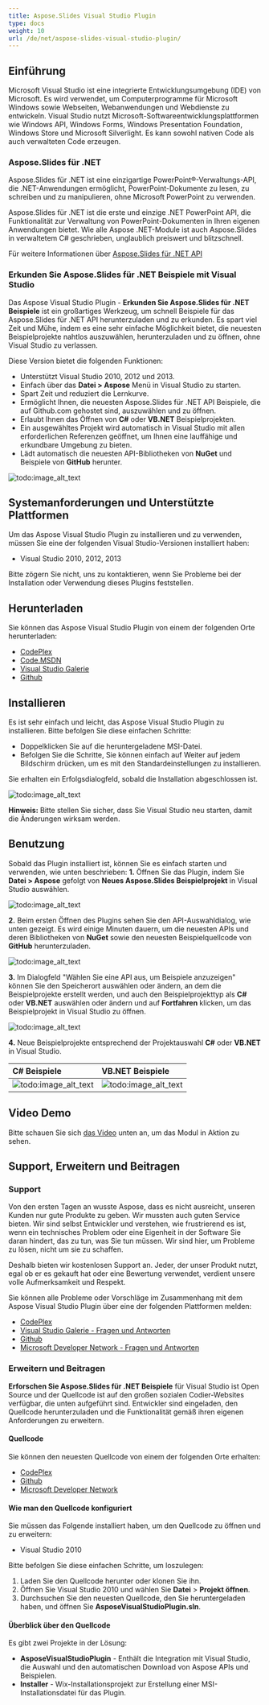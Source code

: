 ```yaml
---
title: Aspose.Slides Visual Studio Plugin
type: docs
weight: 10
url: /de/net/aspose-slides-visual-studio-plugin/
---
```


## **Einführung**
Microsoft Visual Studio ist eine integrierte Entwicklungsumgebung (IDE) von Microsoft. Es wird verwendet, um Computerprogramme für Microsoft Windows sowie Webseiten, Webanwendungen und Webdienste zu entwickeln. Visual Studio nutzt Microsoft-Softwareentwicklungsplattformen wie Windows API, Windows Forms, Windows Presentation Foundation, Windows Store und Microsoft Silverlight. Es kann sowohl nativen Code als auch verwalteten Code erzeugen.
### **Aspose.Slides für .NET**
Aspose.Slides für .NET ist eine einzigartige PowerPoint®-Verwaltungs-API, die .NET-Anwendungen ermöglicht, PowerPoint-Dokumente zu lesen, zu schreiben und zu manipulieren, ohne Microsoft PowerPoint zu verwenden.

Aspose.Slides für .NET ist die erste und einzige .NET PowerPoint API, die Funktionalität zur Verwaltung von PowerPoint-Dokumenten in Ihren eigenen Anwendungen bietet. Wie alle Aspose .NET-Module ist auch Aspose.Slides in verwaltetem C# geschrieben, unglaublich preiswert und blitzschnell.

Für weitere Informationen über [Aspose.Slides für .NET API](http://www.aspose.com/.net/powerpoint-component.aspx)
### **Erkunden Sie Aspose.Slides für .NET Beispiele mit Visual Studio**
Das Aspose Visual Studio Plugin - **Erkunden Sie Aspose.Slides für .NET Beispiele** ist ein großartiges Werkzeug, um schnell Beispiele für das Aspose.Slides für .NET API herunterzuladen und zu erkunden. Es spart viel Zeit und Mühe, indem es eine sehr einfache Möglichkeit bietet, die neuesten Beispielprojekte nahtlos auszuwählen, herunterzuladen und zu öffnen, ohne Visual Studio zu verlassen.

Diese Version bietet die folgenden Funktionen:

- Unterstützt Visual Studio 2010, 2012 und 2013.
- Einfach über das **Datei > Aspose** Menü in Visual Studio zu starten.
- Spart Zeit und reduziert die Lernkurve.
- Ermöglicht Ihnen, die neuesten Aspose.Slides für .NET API Beispiele, die auf Github.com gehostet sind, auszuwählen und zu öffnen.
- Erlaubt Ihnen das Öffnen von **C#** oder **VB.NET** Beispielprojekten.
- Ein ausgewähltes Projekt wird automatisch in Visual Studio mit allen erforderlichen Referenzen geöffnet, um Ihnen eine lauffähige und erkundbare Umgebung zu bieten.
- Lädt automatisch die neuesten API-Bibliotheken von **NuGet** und Beispiele von **GitHub** herunter.

![todo:image_alt_text](aspose-slides-visual-studio-plugin_1)
## **Systemanforderungen und Unterstützte Plattformen**
Um das Aspose Visual Studio Plugin zu installieren und zu verwenden, müssen Sie eine der folgenden Visual Studio-Versionen installiert haben:

- Visual Studio 2010, 2012, 2013

Bitte zögern Sie nicht, uns zu kontaktieren, wenn Sie Probleme bei der Installation oder Verwendung dieses Plugins feststellen.
## **Herunterladen**
Sie können das Aspose Visual Studio Plugin von einem der folgenden Orte herunterladen:

- [CodePlex ](https://asposeSlidesvs.codeplex.com/releases)
- [Code.MSDN ](https://code.msdn.microsoft.com/Explore-AsposeSlides-for-NET-58ac45ed)
- [Visual Studio Galerie ](https://visualstudiogallery.msdn.microsoft.com/b45659c0-9414-4ede-aed2-acc0c27a6b15)
- [Github ](https://github.com/aspose-slides/Aspose.Slides-for-.NET/releases/tag/untagged-ab3cb4109f5bc061a98c)
## **Installieren**
Es ist sehr einfach und leicht, das Aspose Visual Studio Plugin zu installieren. Bitte befolgen Sie diese einfachen Schritte:

- Doppelklicken Sie auf die heruntergeladene MSI-Datei.
- Befolgen Sie die Schritte, Sie können einfach auf Weiter auf jedem Bildschirm drücken, um es mit den Standardeinstellungen zu installieren.

Sie erhalten ein Erfolgsdialogfeld, sobald die Installation abgeschlossen ist.

![todo:image_alt_text](aspose-slides-visual-studio-plugin_2)

**Hinweis:** Bitte stellen Sie sicher, dass Sie Visual Studio neu starten, damit die Änderungen wirksam werden.
## **Benutzung**
Sobald das Plugin installiert ist, können Sie es einfach starten und verwenden, wie unten beschrieben:
**1.** Öffnen Sie das Plugin, indem Sie **Datei > Aspose** gefolgt von **Neues Aspose.Slides Beispielprojekt** in Visual Studio auswählen.

![todo:image_alt_text](aspose-slides-visual-studio-plugin_3)

**2.** Beim ersten Öffnen des Plugins sehen Sie den API-Auswahldialog, wie unten gezeigt. Es wird einige Minuten dauern, um die neuesten APIs und deren Bibliotheken von **NuGet** sowie den neuesten Beispielquellcode von **GitHub** herunterzuladen.

![todo:image_alt_text](aspose-slides-visual-studio-plugin_4)

**3.** Im Dialogfeld "Wählen Sie eine API aus, um Beispiele anzuzeigen" können Sie den Speicherort auswählen oder ändern, an dem die Beispielprojekte erstellt werden, und auch den Beispielprojekttyp als **C#** oder **VB.NET** auswählen oder ändern und auf **Fortfahren** klicken, um das Beispielprojekt in Visual Studio zu öffnen.

![todo:image_alt_text](aspose-slides-visual-studio-plugin_1)

**4.** Neue Beispielprojekte entsprechend der Projektauswahl **C#** oder **VB.NET** in Visual Studio.

|**C# Beispiele** |**VB.NET Beispiele** |
| :- | :- |
|![todo:image_alt_text](aspose-slides-visual-studio-plugin_6)|![todo:image_alt_text](aspose-slides-visual-studio-plugin_7)|
## **Video Demo**
Bitte schauen Sie sich [das Video](https://www.youtube.com/watch?v=FyJ2TFlbLE4) unten an, um das Modul in Aktion zu sehen.
## **Support, Erweitern und Beitragen**
### **Support**
Von den ersten Tagen an wusste Aspose, dass es nicht ausreicht, unseren Kunden nur gute Produkte zu geben. Wir mussten auch guten Service bieten. Wir sind selbst Entwickler und verstehen, wie frustrierend es ist, wenn ein technisches Problem oder eine Eigenheit in der Software Sie daran hindert, das zu tun, was Sie tun müssen. Wir sind hier, um Probleme zu lösen, nicht um sie zu schaffen.

Deshalb bieten wir kostenlosen Support an. Jeder, der unser Produkt nutzt, egal ob er es gekauft hat oder eine Bewertung verwendet, verdient unsere volle Aufmerksamkeit und Respekt.

Sie können alle Probleme oder Vorschläge im Zusammenhang mit dem Aspose Visual Studio Plugin über eine der folgenden Plattformen melden:

- [CodePlex ](https://asposeSlidesvs.codeplex.com/workitem/list/basic)
- [Visual Studio Galerie - Fragen und Antworten](https://visualstudiogallery.msdn.microsoft.com/b45659c0-9414-4ede-aed2-acc0c27a6b15)
- [Github ](https://github.com/asposeSlides/Aspose.Slides-for-.NET/issues)
- [Microsoft Developer Network - Fragen und Antworten ](https://code.msdn.microsoft.com/Explore-AsposeSlides-for-NET-58ac45ed/view/Discussions#content)
### **Erweitern und Beitragen**
**Erforschen Sie Aspose.Slides für .NET Beispiele** für Visual Studio ist Open Source und der Quellcode ist auf den großen sozialen Codier-Websites verfügbar, die unten aufgeführt sind. Entwickler sind eingeladen, den Quellcode herunterzuladen und die Funktionalität gemäß ihren eigenen Anforderungen zu erweitern.
#### **Quellcode**
Sie können den neuesten Quellcode von einem der folgenden Orte erhalten:

- [CodePlex ](https://asposeSlidesvs.codeplex.com/SourceControl/latest)
- [Github ](https://github.com/aspose-slides/Aspose.Slides-for-.NET)
- [Microsoft Developer Network ](https://code.msdn.microsoft.com/Explore-AsposeSlides-for-NET-58ac45ed)
#### **Wie man den Quellcode konfiguriert**
Sie müssen das Folgende installiert haben, um den Quellcode zu öffnen und zu erweitern:

- Visual Studio 2010

Bitte befolgen Sie diese einfachen Schritte, um loszulegen:

1. Laden Sie den Quellcode herunter oder klonen Sie ihn.
1. Öffnen Sie Visual Studio 2010 und wählen Sie **Datei** > **Projekt öffnen**.
1. Durchsuchen Sie den neuesten Quellcode, den Sie heruntergeladen haben, und öffnen Sie **AsposeVisualStudioPlugin.sln**.
#### **Überblick über den Quellcode**
Es gibt zwei Projekte in der Lösung:

- **AsposeVisualStudioPlugin** - Enthält die Integration mit Visual Studio, die Auswahl und den automatischen Download von Aspose APIs und Beispielen.
- **Installer** - Wix-Installationsprojekt zur Erstellung einer MSI-Installationsdatei für das Plugin.